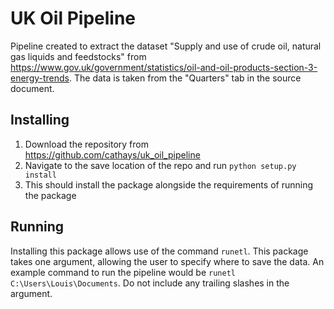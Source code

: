 # UK Oil Pipeline

Pipeline created to extract the dataset "Supply and use of crude oil, natural gas liquids and feedstocks" from
https://www.gov.uk/government/statistics/oil-and-oil-products-section-3-energy-trends. The data is taken from the
"Quarters" tab in the source document.

## Installing
1. Download the repository from https://github.com/cathays/uk_oil_pipeline
2. Navigate to the save location of the repo and run ```python setup.py install```
3. This should install the package alongside the requirements of running the package

## Running
Installing this package allows use of the command ```runetl```. This package takes one argument, allowing the user to specify where to save the data. An example command to run the 
pipeline would be ```runetl C:\Users\Louis\Documents```. Do not include any trailing slashes in the argument.

